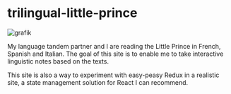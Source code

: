 # trilingual-little-prince

![grafik](https://github.com/user-attachments/assets/1220877c-cd8e-482d-8d59-32a314ba2b02)

My language tandem partner and I are reading the Little Prince in French, Spanish and Italian. The goal of this site is to enable me to take interactive linguistic notes based on the texts.

This site is also a way to experiment with easy-peasy Redux in a realistic site, a state management solution for React I can recommend.
